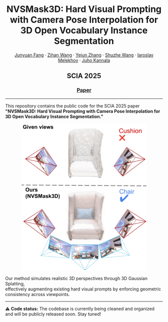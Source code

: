 <div align="center">

# <strong>NVSMask3D</strong>: Hard Visual Prompting with Camera Pose Interpolation for 3D Open Vocabulary Instance Segmentation

<p align="center">
  <a href="https://github.com/junyuan-fang">Junyuan Fang</a> ·
  <a href="https://github.com/rzhevcherkasy">Zihan Wang</a> ·
  <a href="https://github.com/YejunZhang">Yejun Zhang</a> ·
  <a href="https://ffrivera0.github.io/">Shuzhe Wang</a> ·
  <a href="https://imelekhov.com/">Iaroslav Melekhov</a> ·
  <a href="https://users.aalto.fi/~kannalj1/">Juho Kannala</a>
</p>

<h2 align="center">SCIA 2025</h2>

<h3 align="center">
  <a href="https://arxiv.org/abs/2504.14638">Paper</a>
</h3>

</div>

---

This repository contains the public code for the SCIA 2025 paper  
**"NVSMask3D: Hard Visual Prompting with Camera Pose Interpolation for 3D Open Vocabulary Instance Segmentation."**

<div align="center">
  <img src="assets/teaser.png" alt="structure" width="400" />
</div>

Our method simulates realistic 3D perspectives through 3D Gaussian Splatting,  
effectively augmenting existing hard visual prompts by enforcing geometric consistency across viewpoints.

---

⚠️ **Code status:** The codebase is currently being cleaned and organized and will be publicly released soon. Stay tuned!
